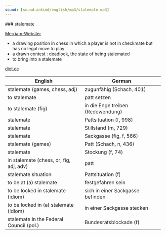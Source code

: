 ```yaml
---
sound: [sound:ankimd/english/mp3/stalemate.mp3]
---
```


\### stalemate

[Merriam-Webster](https://www.merriam-webster.com/dictionary/stalemate)

- a drawing position in chess in which a player is not in checkmate but has no legal move to play
- a drawn contest : deadlock, the state of being stalemated
- to bring into a stalemate

[dict.cc](https://www.dict.cc/stalemate)

| English        | German       |
| -------------- | ------------ |
| stalemate (games, chess, adj) | zugunfähig (Schach, 401) |
| to stalemate | patt setzen |
| to stalemate (fig) | in die Enge treiben (Redewendung) |
| stalemate | Pattsituation (f, 998) |
| stalemate | Stillstand (m, 729) |
| stalemate | Sackgasse (fig, f, 566) |
| stalemate (games) | Patt (Schach, n, 436) |
| stalemate | Stockung (f, 74) |
| in stalemate (chess, or, fig, adj, adv) | patt |
| stalemate situation | Pattsituation (f) |
| to be at (a) stalemate | festgefahren sein |
| to be locked in stalemate (idiom) | sich in einer Sackgasse befinden |
| to be locked in (a) stalemate (idiom) | in einer Sackgasse stecken |
| stalemate in the Federal Council (pol.) | Bundesratsblockade (f) |
